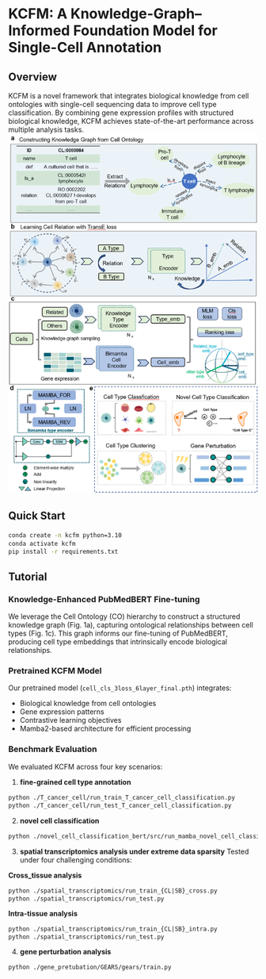 # KCFM: A Knowledge-Graph–Informed Foundation Model for Single-Cell Annotation

## Overview
KCFM is a novel framework that integrates biological knowledge from cell ontologies with single-cell sequencing data to improve cell type classification. By combining gene expression profiles with structured biological knowledge, KCFM achieves state-of-the-art performance across multiple analysis tasks.
![KCFM framework](./workflow.png)

## Quick Start
```bash
conda create -n kcfm python=3.10
conda activate kcfm
pip install -r requirements.txt
```

## Tutorial

### Knowledge-Enhanced PubMedBERT Fine-tuning
We leverage the Cell Ontology (CO) hierarchy to construct a structured knowledge graph (Fig. 1a), capturing ontological relationships between cell types (Fig. 1c). This graph informs our fine-tuning of PubMedBERT, producing cell type embeddings that intrinsically encode biological relationships.

### Pretrained KCFM Model
Our pretrained model (`cell_cls_3loss_6layer_final.pth`) integrates:
- Biological knowledge from cell ontologies
- Gene expression patterns
- Contrastive learning objectives
- Mamba2-based architecture for efficient processing

### Benchmark Evaluation
We evaluated KCFM across four key scenarios:

1. **fine-grained cell type annotation**
```bash
python ./T_cancer_cell/run_train_T_cancer_cell_classification.py
python ./T_cancer_cell/run_test_T_cancer_cell_classification.py
```

2. **novel cell classification**
```bash
python ./novel_cell_classification_bert/src/run_mamba_novel_cell_classification_difficulty.py
```

3. **spatial transcriptomics analysis under extreme data sparsity**
Tested under four challenging conditions:

**Cross_tissue analysis**
```angular2html
python ./spatial_transcriptomics/run_train_{CL|SB}_cross.py
python ./spatial_transcriptomics/run_test.py
```

**​Intra-tissue analysis**
```angular2html
python ./spatial_transcriptomics/run_train_{CL|SB}_intra.py
python ./spatial_transcriptomics/run_test.py
```

4. **gene perturbation analysis**

```angular2html
python ./gene_pretubation/GEARS/gears/train.py
```

